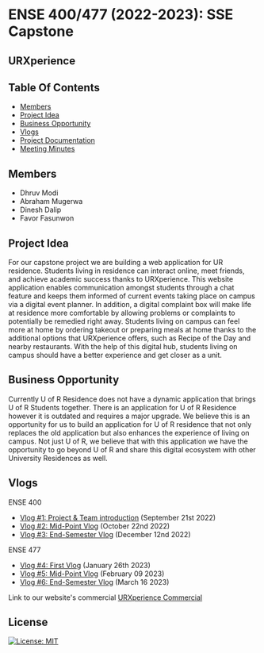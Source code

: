 # ENSE 400/477 (2022-2023): SSE Capstone
## URXperience



## Table Of Contents
* [Members](#members)
* [Project Idea](#project-idea)
* [Business Opportunity](#business-opportunity)
* [Vlogs](#vlogs)
* [Project Documentation](https://github.com/The-4-Codesmen/URXperience/tree/main/Documentations)
* [Meeting Minutes](https://github.com/The-4-Codesmen/URXperience/tree/main/Documentations/Meeting%20Minutes)


## Members
* Dhruv Modi
* Abraham Mugerwa
* Dinesh Dalip
* Favor Fasunwon

## Project Idea
For our capstone project we are building a web application for UR residence. Students living in residence can interact online, meet friends, and achieve academic success thanks to URXperience. This website application enables communication amongst students through a chat feature and keeps them informed of current events taking place on campus via a digital event planner. In addition, a digital complaint box will make life at residence more comfortable by allowing problems or complaints to potentially be remedied right away. Students living on campus can feel more at home by ordering takeout or preparing meals at home thanks to the additional options that URXperience offers, such as Recipe of the Day and nearby restaurants. With the help of this digital hub, students living on campus should have a better experience and get closer as a unit.

## Business Opportunity
Currently U of R Residence does not have a dynamic application that brings U of R Students together. There is an application for U of R Residence however it is outdated and requires a major upgrade. We believe this is an opportunity for us to build an application for U of R residence that not only replaces the old application but also enhances the experience of living on campus.  Not just U of R, we believe that with this application we have the opportunity to go beyond U of R and share this digital ecosystem with other University Residences as well.

## Vlogs
ENSE 400
* [Vlog #1: Project & Team introduction](https://youtu.be/CwC5acNc9uk) (September 21st 2022)
* [Vlog #2: Mid-Point Vlog](https://www.youtube.com/watch?v=M_x3-5nWpAg) (October 22nd 2022)
* [Vlog #3: End-Semester Vlog](https://youtu.be/DndX3B8u4a0) (December 12nd 2022)

ENSE 477
* [Vlog #4: First Vlog](https://youtu.be/t9MdULwZKtA) (January 26th 2023)
* [Vlog #5: Mid-Point Vlog](https://youtu.be/lrFzDl1KM0w) (February 09 2023)
* [Vlog #6: End-Semester Vlog](https://youtu.be/f0l-SxZZ0z4) (March 16 2023)

Link to our website's commercial
[URXperience Commercial](https://www.youtube.com/watch?v=e4XHVaLO25I)

## License
[![License: MIT](https://img.shields.io/badge/License-MIT-yellow.svg)](https://opensource.org/licenses/MIT)
